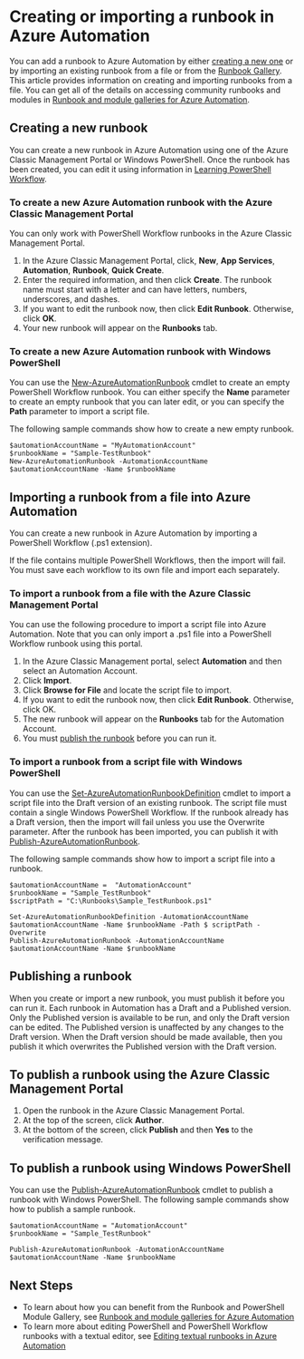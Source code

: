 <properties
    pageTitle="Creating or importing a runbook in Azure Automation"
    description="This article describes how to create a new runbook in Azure Automation or import one from a file."
    services="automation"
    documentationcenter=""
    author="mgoedtel"
    manager="jwhit"
    editor="tysonn" />
<tags
    ms.assetid="24414362-b690-4474-8ca7-df18e30fc31d"
    ms.service="automation"
    ms.devlang="na"
    ms.topic="article"
    ms.tgt_pltfrm="na"
    ms.workload="infrastructure-services"
    ms.date="09/12/2016"
    wacn.date=""
    ms.author="magoedte;bwren" />

# Creating or importing a runbook in Azure Automation
You can add a runbook to Azure Automation by either [creating a new one](#creating-a-new-runbook) or by importing an existing runbook from a file or from the [Runbook Gallery](/documentation/articles/automation-runbook-gallery/). This article provides information on creating and importing runbooks from a file.  You can get all of the details on accessing community runbooks and modules in [Runbook and module galleries for Azure Automation](/documentation/articles/automation-runbook-gallery/).

## <a name="creating-a-new-runbook"></a> Creating a new runbook
You can create a new runbook in Azure Automation using one of the Azure Classic Management Portal or Windows PowerShell. Once the runbook has been created, you can edit it using information in [Learning PowerShell Workflow](/documentation/articles/automation-powershell-workflow/).

### To create a new Azure Automation runbook with the Azure Classic Management Portal
You can only work with PowerShell Workflow runbooks in the Azure Classic Management Portal.

1. In the Azure Classic Management Portal, click, **New**, **App Services**, **Automation**, **Runbook**, **Quick Create**.
2. Enter the required information, and then click **Create**. The runbook name must start with a letter and can have letters, numbers, underscores, and dashes.
3. If you want to edit the runbook now, then click **Edit Runbook**. Otherwise, click **OK**.
4. Your new runbook will appear on the **Runbooks** tab.


### To create a new Azure Automation runbook with Windows PowerShell
You can use the [New-AzureAutomationRunbook](https://msdn.microsoft.com/zh-cn/library/dn690272.aspx) cmdlet to create an empty PowerShell Workflow runbook. You can either specify the **Name** parameter to create an empty runbook that you can later edit, or you can specify the **Path** parameter to import a script file. 

The following sample commands show how to create a new empty runbook.

    $automationAccountName = "MyAutomationAccount"
    $runbookName = "Sample-TestRunbook"
    New-AzureAutomationRunbook -AutomationAccountName $automationAccountName -Name $runbookName

## <a name="ImportRunbook"></a> Importing a runbook from a file into Azure Automation
You can create a new runbook in Azure Automation by importing a PowerShell Workflow (.ps1 extension).

If the file contains multiple PowerShell Workflows, then the import will fail. You must save each workflow to its own file and import each separately.

### To import a runbook from a file with the Azure Classic Management Portal
You can use the following procedure to import a script file into Azure Automation.  Note that you can only import a .ps1 file into a PowerShell Workflow runbook using this portal.

1. In the Azure Classic Management portal, select **Automation** and then select an Automation Account.
2. Click **Import**.
3. Click **Browse for File** and locate the script file to import.
4. If you want to edit the runbook now, then click **Edit Runbook**. Otherwise, click OK.
5. The new runbook will appear on the **Runbooks** tab for the Automation Account.
6. You must [publish the runbook](#publishing-a-runbook) before you can run it.

### <a name="ImportRunbookScriptPS"></a> To import a runbook from a script file with Windows PowerShell
You can use the [Set-AzureAutomationRunbookDefinition](https://msdn.microsoft.com/zh-cn/library/dn690267.aspx) cmdlet to import a script file into the Draft version of an existing runbook. The script file must contain a single Windows PowerShell Workflow. If the runbook already has a Draft version, then the import will fail unless you use the Overwrite parameter. After the runbook has been imported, you can publish it with [Publish-AzureAutomationRunbook](https://msdn.microsoft.com/zh-cn/library/dn690266.aspx).

The following sample commands show how to import a script file into a runbook.

    $automationAccountName =  "AutomationAccount"
    $runbookName = "Sample_TestRunbook"
    $scriptPath = "C:\Runbooks\Sample_TestRunbook.ps1"

    Set-AzureAutomationRunbookDefinition -AutomationAccountName $automationAccountName -Name $runbookName -Path $ scriptPath -Overwrite
    Publish-AzureAutomationRunbook -AutomationAccountName $automationAccountName -Name $runbookName

## <a name="publishing-a-runbook"></a> Publishing a runbook
When you create or import a new runbook, you must publish it before you can run it.  Each runbook in Automation has a Draft and a Published version. Only the Published version is available to be run, and only the Draft version can be edited. The Published version is unaffected by any changes to the Draft version. When the Draft version should be made available, then you publish it which overwrites the Published version with the Draft version.

## To publish a runbook using the Azure Classic Management Portal
1. Open the runbook in the Azure Classic Management Portal.
2. At the top of the screen, click **Author**.
3. At the bottom of the screen, click **Publish** and then **Yes** to the verification message.

## To publish a runbook using Windows PowerShell
You can use the [Publish-AzureAutomationRunbook](https://msdn.microsoft.com/zh-cn/library/dn690266.aspx) cmdlet to publish a runbook with Windows PowerShell. The following sample commands show how to publish a sample runbook.

    $automationAccountName = "AutomationAccount"
    $runbookName = "Sample_TestRunbook"

    Publish-AzureAutomationRunbook -AutomationAccountName $automationAccountName -Name $runbookName

## Next Steps
* To learn about how you can benefit from the Runbook and PowerShell Module Gallery, see  [Runbook and module galleries for Azure Automation](/documentation/articles/automation-runbook-gallery/)
* To learn more about editing PowerShell and PowerShell Workflow runbooks with a textual editor, see [Editing textual runbooks in Azure Automation](/documentation/articles/automation-edit-textual-runbook/)
